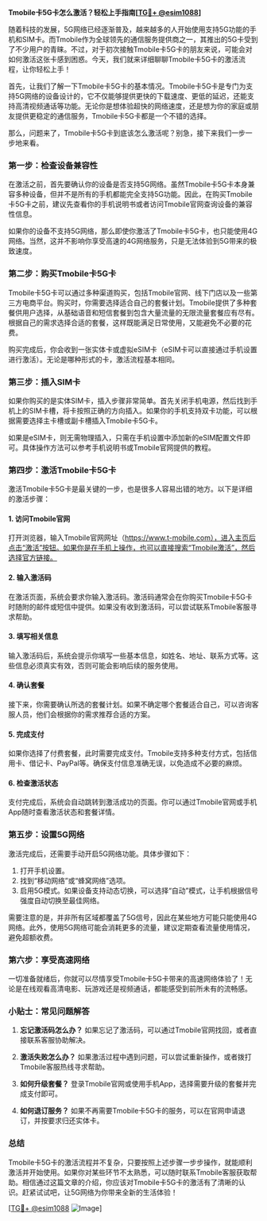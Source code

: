 **Tmobile卡5G卡怎么激活？轻松上手指南[[TG💪+ @esim1088](https://t.me/s/esim1088)]**

随着科技的发展，5G网络已经逐渐普及，越来越多的人开始使用支持5G功能的手机和SIM卡。而Tmobile作为全球领先的通信服务提供商之一，其推出的5G卡受到了不少用户的青睐。不过，对于初次接触Tmobile卡5G卡的朋友来说，可能会对如何激活这张卡感到困惑。今天，我们就来详细聊聊Tmobile卡5G卡的激活流程，让你轻松上手！

首先，让我们了解一下Tmobile卡5G卡的基本情况。Tmobile卡5G卡是专门为支持5G网络的设备设计的，它不仅能够提供更快的下载速度、更低的延迟，还能支持高清视频通话等功能。无论你是想体验超快的网络速度，还是想为你的家庭或朋友提供更稳定的通信服务，Tmobile卡5G卡都是一个不错的选择。

那么，问题来了，Tmobile卡5G卡到底该怎么激活呢？别急，接下来我们一步一步地来看。

### **第一步：检查设备兼容性**

在激活之前，首先要确认你的设备是否支持5G网络。虽然Tmobile卡5G卡本身兼容多种设备，但并不是所有的手机都能完全支持5G功能。因此，在购买Tmobile卡5G卡之前，建议先查看你的手机说明书或者访问Tmobile官网查询设备的兼容性信息。

如果你的设备不支持5G网络，那么即使你激活了Tmobile卡5G卡，也只能使用4G网络。当然，这并不影响你享受高速的4G网络服务，只是无法体验到5G带来的极致速度。

### **第二步：购买Tmobile卡5G卡**

Tmobile卡5G卡可以通过多种渠道购买，包括Tmobile官网、线下门店以及一些第三方电商平台。购买时，你需要选择适合自己的套餐计划。Tmobile提供了多种套餐供用户选择，从基础语音和短信套餐到包含大量流量的无限流量套餐应有尽有。根据自己的需求选择合适的套餐，这样既能满足日常使用，又能避免不必要的花费。

购买完成后，你会收到一张实体卡或虚拟eSIM卡（eSIM卡可以直接通过手机设置进行激活）。无论是哪种形式的卡，激活流程基本相同。

### **第三步：插入SIM卡**

如果你购买的是实体SIM卡，插入步骤非常简单。首先关闭手机电源，然后找到手机上的SIM卡槽，将卡按照正确的方向插入。如果你的手机支持双卡功能，可以根据需要选择主卡槽或副卡槽插入Tmobile卡5G卡。

如果是eSIM卡，则无需物理插入，只需在手机设置中添加新的eSIM配置文件即可。具体操作方法可以参考手机说明书或Tmobile官网提供的教程。

### **第四步：激活Tmobile卡5G卡**

激活Tmobile卡5G卡是最关键的一步，也是很多人容易出错的地方。以下是详细的激活步骤：

#### **1. 访问Tmobile官网**
打开浏览器，输入Tmobile官网网址（https://www.t-mobile.com），进入主页后点击“激活”按钮。如果你是在手机上操作，也可以直接搜索“Tmobile激活”，然后选择官方链接。

#### **2. 输入激活码**
在激活页面，系统会要求你输入激活码。激活码通常会在你购买Tmobile卡5G卡时随附的邮件或短信中提供。如果没有收到激活码，可以尝试联系Tmobile客服寻求帮助。

#### **3. 填写相关信息**
输入激活码后，系统会提示你填写一些基本信息，如姓名、地址、联系方式等。这些信息必须真实有效，否则可能会影响后续的服务使用。

#### **4. 确认套餐**
接下来，你需要确认所选的套餐计划。如果不确定哪个套餐适合自己，可以咨询客服人员，他们会根据你的需求推荐合适的方案。

#### **5. 完成支付**
如果你选择了付费套餐，此时需要完成支付。Tmobile支持多种支付方式，包括信用卡、借记卡、PayPal等。确保支付信息准确无误，以免造成不必要的麻烦。

#### **6. 检查激活状态**
支付完成后，系统会自动跳转到激活成功的页面。你可以通过Tmobile官网或手机App随时查看激活状态和套餐详情。

### **第五步：设置5G网络**

激活完成后，还需要手动开启5G网络功能。具体步骤如下：

1. 打开手机设置。
2. 找到“移动网络”或“蜂窝网络”选项。
3. 启用5G模式。如果设备支持动态切换，可以选择“自动”模式，让手机根据信号强度自动切换至最佳网络。

需要注意的是，并非所有区域都覆盖了5G信号，因此在某些地方可能只能使用4G网络。此外，使用5G网络可能会消耗更多的流量，建议定期查看流量使用情况，避免超额收费。

### **第六步：享受高速网络**

一切准备就绪后，你就可以尽情享受Tmobile卡5G卡带来的高速网络体验了！无论是在线观看高清电影、玩游戏还是视频通话，都能感受到前所未有的流畅感。

### **小贴士：常见问题解答**

1. **忘记激活码怎么办？**
   如果忘记了激活码，可以通过Tmobile官网找回，或者直接联系客服协助解决。

2. **激活失败怎么办？**
   如果激活过程中遇到问题，可以尝试重新操作，或者拨打Tmobile客服热线寻求帮助。

3. **如何升级套餐？**
   登录Tmobile官网或使用手机App，选择需要升级的套餐并完成支付即可。

4. **如何退订服务？**
   如果不再需要Tmobile卡5G卡的服务，可以在官网申请退订，并按要求归还实体卡。

### **总结**

Tmobile卡5G卡的激活流程并不复杂，只要按照上述步骤一步步操作，就能顺利激活并开始使用。如果你对某些环节不太熟悉，可以随时联系Tmobile客服获取帮助。相信通过这篇文章的介绍，你应该对Tmobile卡5G卡的激活有了清晰的认识。赶紧试试吧，让5G网络为你带来全新的生活体验！

[[TG💪+ @esim1088](https://t.me/s/esim1088) ![Image](https://i.postimg.cc/4NQfJmqS/Snipaste-2025-05-13-00-14-12.png)]